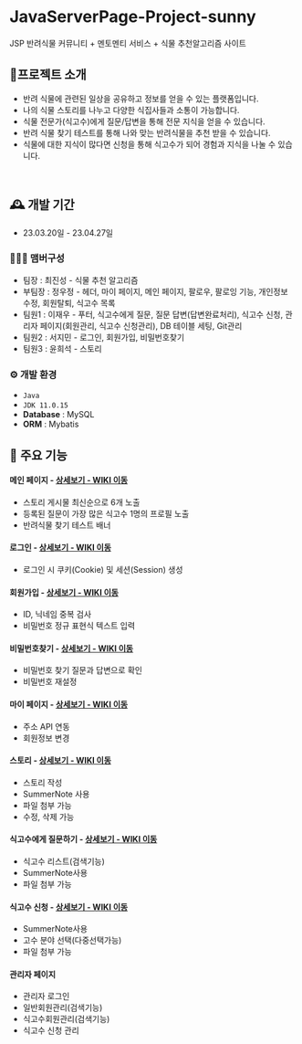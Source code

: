 # JavaServerPage-Project-sunny
JSP 반려식물 커뮤니티 + 멘토멘티 서비스 + 식물 추천알고리즘 사이트

## 🍃프로젝트 소개
- 반려 식물에 관련된 일상을 공유하고 정보를 얻을 수 있는 플랫폼입니다.
- 나의 식물 스토리를 나누고 다양한 식집사들과 소통이 가능합니다.
- 식물 전문가(식고수)에게 질문/답변을 통해 전문 지식을 얻을 수 있습니다.
- 반려 식물 찾기 테스트를 통해 나와 맞는 반려식물을 추천 받을 수 있습니다.
- 식물에 대한 지식이 많다면 신청을 통해 식고수가 되어 경험과 지식을 나눌 수 있습니다.
<br>

## 🕰️ 개발 기간
* 23.03.20일 - 23.04.27일

### 🧑‍🤝‍🧑 맴버구성
 - 팀장   : 최진성 - 식물 추천 알고리즘
 - 부팀장 : 정우정 - 헤더, 마이 페이지, 메인 페이지, 팔로우, 팔로잉 기능, 개인정보 수정, 회원탈퇴, 식고수 목록
 - 팀원1  : 이재우 - 푸터, 식고수에게 질문, 질문 답변(답변완료처리), 식고수 신청, 관리자 페이지(회원관리, 식고수 신청관리), DB 테이블 세팅, Git관리
 - 팀원2  : 서지민 - 로그인, 회원가입, 비밀번호찾기
 - 팀원3  : 윤희석 - 스토리

### ⚙️ 개발 환경
- `Java `
- `JDK 11.0.15`
- **Database** : MySQL
- **ORM** : Mybatis


## 📌 주요 기능
#### 메인 페이지 - <a href="https://github.com/chaehyuenwoo/SpringBoot-Project-MEGABOX/wiki/%EC%A3%BC%EC%9A%94-%EA%B8%B0%EB%8A%A5-%EC%86%8C%EA%B0%9C(%EB%A9%94%EC%9D%B8-Page)" >상세보기 - WIKI 이동</a>
- 스토리 게시물 최신순으로 6개 노출
- 등록된 질문이 가장 많은 식고수 1명의 프로필 노출
- 반려식물 찾기 테스트 배너

  
#### 로그인 - <a href="https://github.com/chaehyuenwoo/SpringBoot-Project-MEGABOX/wiki/%EC%A3%BC%EC%9A%94-%EA%B8%B0%EB%8A%A5-%EC%86%8C%EA%B0%9C(Login)" >상세보기 - WIKI 이동</a>
- 로그인 시 쿠키(Cookie) 및 세션(Session) 생성

  
#### 회원가입 - <a href="https://github.com/chaehyuenwoo/SpringBoot-Project-MEGABOX/wiki/%EC%A3%BC%EC%9A%94-%EA%B8%B0%EB%8A%A5-%EC%86%8C%EA%B0%9C(Member)" >상세보기 - WIKI 이동</a>
- ID, 닉네임 중복 검사
- 비밀번호 정규 표현식 텍스트 입력

    
#### 비밀번호찾기 - <a href="https://github.com/chaehyuenwoo/SpringBoot-Project-MEGABOX/wiki/%EC%A3%BC%EC%9A%94-%EA%B8%B0%EB%8A%A5-%EC%86%8C%EA%B0%9C(Member)" >상세보기 - WIKI 이동</a>
- 비밀번호 찾기 질문과 답변으로 확인
- 비밀번호 재설정


#### 마이 페이지 - <a href="https://github.com/chaehyuenwoo/SpringBoot-Project-MEGABOX/wiki/%EC%A3%BC%EC%9A%94-%EA%B8%B0%EB%8A%A5-%EC%86%8C%EA%B0%9C(Member)" >상세보기 - WIKI 이동</a>
- 주소 API 연동
- 회원정보 변경


#### 스토리 - <a href="https://github.com/chaehyuenwoo/SpringBoot-Project-MEGABOX/wiki/%EC%A3%BC%EC%9A%94-%EA%B8%B0%EB%8A%A5-%EC%86%8C%EA%B0%9C(%EC%98%81%ED%99%94-%EC%98%88%EB%A7%A4)" >상세보기 - WIKI 이동</a>
- 스토리 작성
- SummerNote 사용
- 파일 첨부 가능
- 수정, 삭제 가능


#### 식고수에게 질문하기 - <a href="https://github.com/chaehyuenwoo/SpringBoot-Project-MEGABOX/wiki/%EC%A3%BC%EC%9A%94-%EA%B8%B0%EB%8A%A5-%EC%86%8C%EA%B0%9C(%EB%A9%94%EC%9D%B8-Page)" >상세보기 - WIKI 이동</a>
- 식고수 리스트(검색기능)
- SummerNote사용
- 파일 첨부 가능


#### 식고수 신청 - <a href="https://github.com/chaehyuenwoo/SpringBoot-Project-MEGABOX/wiki/%EC%A3%BC%EC%9A%94-%EA%B8%B0%EB%8A%A5-%EC%86%8C%EA%B0%9C(%EB%A9%94%EC%9D%B8-Page)" >상세보기 - WIKI 이동</a>
- SummerNote사용
- 고수 분야 선택(다중선택가능)
- 파일 첨부 가능

#### 관리자 페이지 
- 관리자 로그인
- 일반회원관리(검색기능)
- 식고수회원관리(검색기능)
- 식고수 신청 관리
